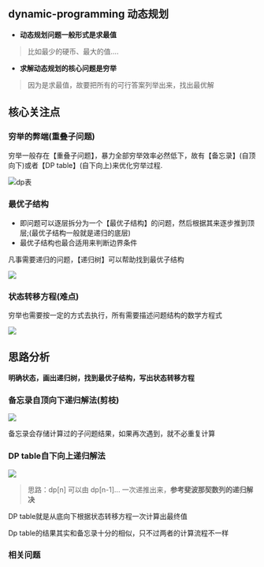 ## dynamic-programming 动态规划

- **动态规划问题一般形式是求最值**

> 比如最少的硬币、最大的值....

- **求解动态规划的核心问题是穷举**

> 因为是求最值，故要把所有的可行答案列举出来，找出最优解

## 核心关注点

### 穷举的弊端(重叠子问题)

穷举一般存在【重叠子问题】，暴力全部穷举效率必然低下，故有【备忘录】(自顶向下)或者【DP table】(自下向上)来优化穷举过程.

![dp表](https://tva1.sinaimg.cn/large/007S8ZIlgy1ghr9hr39xzj30zk0k0myd.jpg)

### 最优子结构

- 即问题可以逐层拆分为一个【最优子结构】的问题，然后根据其来逐步推到顶层;(最优子结构一般就是递归的底层)
- 最优子结构也最合适用来判断边界条件

凡事需要递归的问题，【递归树】可以帮助找到最优子结构

![](https://tva1.sinaimg.cn/large/007S8ZIlgy1ghr9jboh7bj30zk0k0myd.jpg)

### 状态转移方程(难点)

穷举也需要按一定的方式去执行，所有需要描述问题结构的数学方程式

![](https://tva1.sinaimg.cn/large/007S8ZIlgy1ghrairhehgj30bc020we9.jpg)


## 思路分析

**明确状态，画出递归树，找到最优子结构，写出状态转移方程**

### 备忘录自顶向下递归解法(剪枝)

![](https://tva1.sinaimg.cn/large/007S8ZIlgy1ghra1wwinjj30zk0k0dhf.jpg)

备忘录会存储计算过的子问题结果，如果再次遇到，就不必重复计算

### DP table自下向上递归解法

![](https://tva1.sinaimg.cn/large/007S8ZIlgy1ghra2c896rj30zk0k0ta5.jpg)

> 思路：dp[n] 可以由 dp[n-1]... 一次递推出来，**参考斐波那契数列的递归解决**

DP table就是从底向下根据状态转移方程一次计算出最终值

Dp table的结果其实和备忘录十分的相似，只不过两者的计算流程不一样

### 相关问题